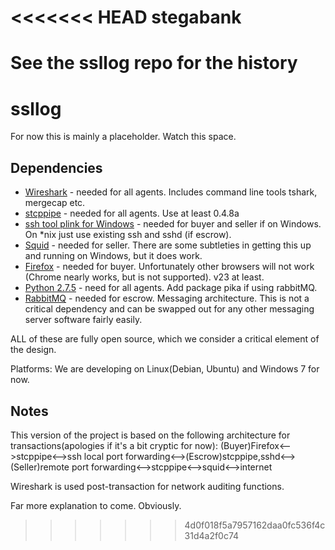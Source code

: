 <<<<<<< HEAD
stegabank
=========

See the ssllog repo for the history
=======
ssllog
======
For now this is mainly a placeholder. Watch this space.  

Dependencies
------------

*  [Wireshark](www.wireshark.org) - needed for all agents. Includes command line tools tshark, mergecap etc.
*  [stcppipe](http://aluigi.altervista.org/mytoolz.htm#stcppipe) - needed for all agents. Use at least 0.4.8a
*  [ssh tool plink for Windows](http://www.chiark.greenend.org.uk/~sgtatham/putty/download.html) - needed for buyer and seller if on Windows. On *nix just use existing ssh and sshd (if escrow).
*  [Squid](http://www.squid-cache.org/Download/) - needed for seller. There are some subtleties in getting this up and running on Windows, but it does work.
*  [Firefox](http://www.mozilla.org/en-US/firefox/new/) - needed for buyer. Unfortunately other browsers will not work (Chrome nearly works, but is not supported). v23 at least.
*  [Python 2.7.5](http://www.python.org/getit/) - need for all agents. Add package pika if using rabbitMQ.
*  [RabbitMQ](www.rabbitmq.com) - needed for escrow. Messaging architecture. This is not a critical dependency and can be swapped out for any other messaging server software fairly easily.

ALL of these are fully open source, which we consider a critical element of the design.

Platforms: We are developing on Linux(Debian, Ubuntu) and Windows 7 for now.

Notes
-----
This version of the project is based on the following architecture for transactions(apologies if it's a bit cryptic for now):
(Buyer)Firefox<-->stcppipe<-->ssh local port forwarding<-->(Escrow)stcppipe,sshd<-->(Seller)remote port forwarding<-->stcppipe<-->squid<-->internet

Wireshark is used post-transaction for network auditing functions.

Far more explanation to come. Obviously.
>>>>>>> 4d0f018f5a7957162daa0fc536f4c31d4a2f0c74
